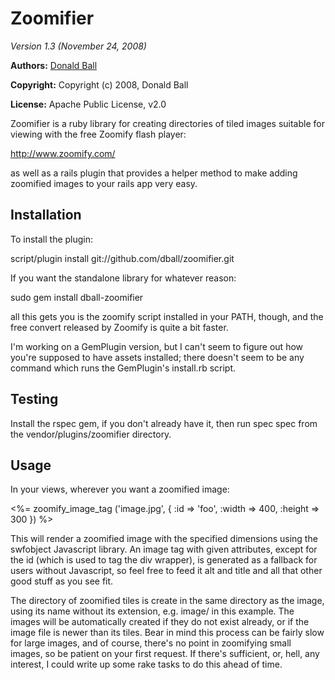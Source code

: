 Zoomifier
=========
_Version 1.3 (November 24, 2008)_

__Authors:__  [Donald Ball](mailto:donald.ball@gmail.com)

__Copyright:__ Copyright (c) 2008, Donald Ball

__License:__ Apache Public License, v2.0

Zoomifier is a ruby library for creating directories of tiled images suitable for viewing with the free Zoomify flash player:

http://www.zoomify.com/

as well as a rails plugin that provides a helper method to make adding zoomified images to your rails app very easy.

## Installation

To install the plugin:

  script/plugin install git://github.com/dball/zoomifier.git

If you want the standalone library for whatever reason:

  sudo gem install dball-zoomifier

all this gets you is the zoomify script installed in your PATH, though, and the free convert released by Zoomify is quite a bit faster.

I'm working on a GemPlugin version, but I can't seem to figure out how you're supposed to have assets installed; there doesn't seem to be any command which runs the GemPlugin's install.rb script.

## Testing

Install the rspec gem, if you don't already have it, then run spec spec from the vendor/plugins/zoomifier directory.

## Usage

In your views, wherever you want a zoomified image:

  <%= zoomify_image_tag ('image.jpg', { :id => 'foo', :width => 400, :height => 300 }) %>

This will render a zoomified image with the specified dimensions using the swfobject Javascript library. An image tag with given attributes, except for the id (which is used to tag the div wrapper), is generated as a fallback for users without Javascript, so feel free to feed it alt and title and all that other good stuff as you see fit.

The directory of zoomified tiles is create in the same directory as the image, using its name without its extension, e.g. image/ in this example. The images will be automatically created if they do not exist already, or if the image file is newer than its tiles. Bear in mind this process can be fairly slow for large images, and of course, there's no point in zoomifying small images, so be patient on your first request. If there's sufficient, or, hell, any interest, I could write up some rake tasks to do this ahead of time.
